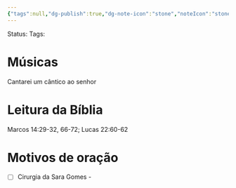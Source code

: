 ```yaml
---
{"tags":null,"dg-publish":true,"dg-note-icon":"stone","noteIcon":"stone","permalink":"/11-templates/cultos-e-estudos-biblicos/","dgPassFrontmatter":true,"created":"2025-10-25T16:54:31.655+01:00","updated":"2025-10-25T16:56:31.694+01:00"}
---
```


Status: 
Tags: 
 
# Músicas
Cantarei um cântico ao senhor

# Leitura da Bíblia 
Marcos 14:29-32, 66-72; Lucas 22:60-62 

# Motivos de oração 

- [ ] Cirurgia da Sara Gomes -
